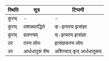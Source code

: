 | स्थिति | सूत्र | टिप्पणी |
| ----- | ------- | ------ |
| कुरच् | - | - |
| कुरच् | लशक्वतद्धिते | क्-इत्यस्य इत्संज्ञा |
| कुरच् | हलन्त्यम् | च्-इत्यस्य इत्संज्ञा |
| उर | तस्य लोपः | इत्संज्ञकस्य लोपः |
| उर | आर्धधातुकं शेषः | अशित्त्वात् कृत् आर्धधातुकम् |
